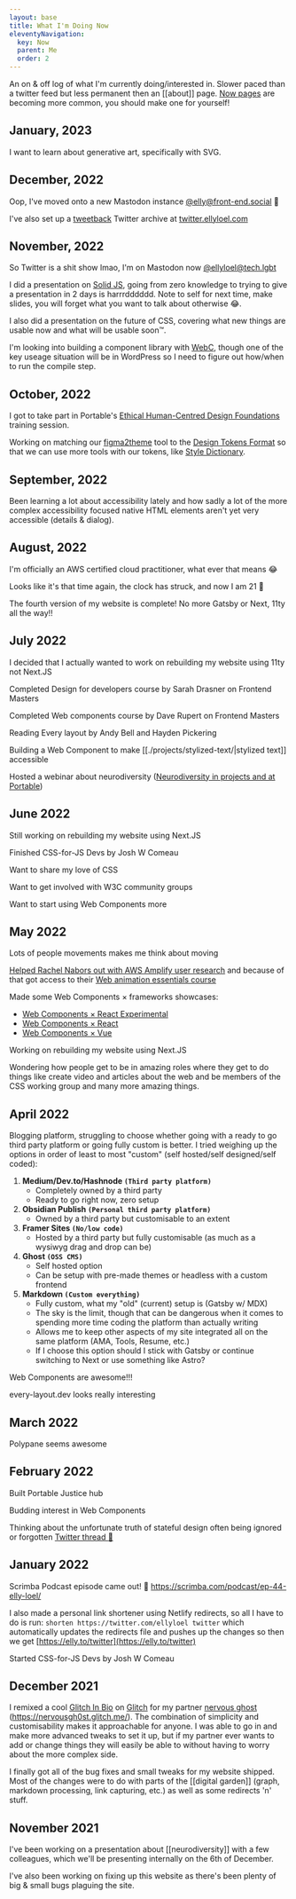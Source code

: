 ```yaml
---
layout: base
title: What I'm Doing Now
eleventyNavigation:
  key: Now
  parent: Me
  order: 2
---
```


An on & off log of what I'm currently doing/interested in. Slower paced than a twitter feed but less permanent then an [[about]] page.
[Now pages](https://nownownow.com/about) are becoming more common, you should make one for yourself!

## January, 2023

I want to learn about generative art, specifically with SVG.

## December, 2022

Oop, I've moved onto a new Mastodon instance [@elly@front-end.social](https://front-end.social/@elly) :wave:

I've also set up a [tweetback](https://www.zachleat.com/web/tweetback/) Twitter archive at [twitter.ellyloel.com](https://twitter.ellyloel.com)

## November, 2022

So Twitter is a shit show lmao, I'm on Mastodon now [@ellyloel@tech.lgbt](https://tech.lgbt/@ellyloel)

I did a presentation on [Solid JS](https://www.solidjs.com/), going from zero knowledge to trying to give a presentation in 2 days is harrrdddddd. Note to self for next time, make slides, you will forget what you want to talk about otherwise :joy:.

I also did a presentation on the future of CSS, covering what new things are usable now and what will be usable soon™.

I'm looking into building a component library with [WebC](https://github.com/11ty/webc), though one of the key useage situation will be in WordPress so I need to figure out how/when to run the compile step.

## October, 2022

I got to take part in Portable's [Ethical Human-Centred Design Foundations](https://portable.com.au/hcd-training) training session.

Working on matching our [figma2theme](https://portable.com.au/hcd-training) tool to the [Design Tokens Format](https://tr.designtokens.org/format/) so that we can use more tools with our tokens, like [Style Dictionary](https://amzn.github.io/style-dictionary/#/).

## September, 2022

Been learning a lot about accessibility lately and how sadly a lot of the more complex accessibility focused native HTML elements aren't yet very accessible (details & dialog).

## August, 2022

I'm officially an AWS certified cloud practitioner, what ever that means :joy:

Looks like it's that time again, the clock has struck, and now I am 21 :exploding_head:

The fourth version of my website is complete! No more Gatsby or Next, 11ty all the way!!

## July 2022

I decided that I actually wanted to work on rebuilding my website using 11ty not Next.JS

Completed Design for developers course by Sarah Drasner on Frontend Masters

Completed Web components course by Dave Rupert on Frontend Masters

Reading Every layout by Andy Bell and Hayden Pickering

Building a Web Component to make [[./projects/stylized-text/|stylized text]] accessible

Hosted a webinar about neurodiversity ([Neurodiversity in projects and at Portable](https://portable.com.au/events/neurodiversity-in-projects-and-at-portable))

## June 2022

Still working on rebuilding my website using Next.JS

Finished CSS-for-JS Devs by Josh W Comeau

Want to share my love of CSS

Want to get involved with W3C community groups

Want to start using Web Components more

## May 2022

Lots of people movements makes me think about moving

[Helped Rachel Nabors out with AWS Amplify user research](https://twitter.com/rachelnabors/status/1523185823717281799) and because of that got access to their [Web animation essentials course](https://courses.rachelnabors.com/p/web-animation-essentials-css-animations-and-transitions)

Made some Web Components × frameworks showcases:

- [Web Components × React Experimental](https://codesandbox.io/s/web-components-x-react-experimental-068ghv?file=/src/App.js)
- [Web Components × React](https://codesandbox.io/s/web-components-x-react-qp0gik?file=/src/App.js:1129-1196)
- [Web Components × Vue](https://codesandbox.io/s/web-components-x-vue-tf14cd?file=/src/App.vue)

Working on rebuilding my website using Next.JS

Wondering how people get to be in amazing roles where they get to do things like create video and articles about the web and be members of the CSS working group and many more amazing things.

## April 2022

Blogging platform, struggling to choose whether going with a ready to go third party platform or going fully custom is better. I tried weighing up the options in order of least to most "custom" (self hosted/self designed/self coded):

1.  **Medium/Dev.to/Hashnode `(Third party platform)`**
    - Completely owned by a third party
    - Ready to go right now, zero setup
2.  **Obsidian Publish `(Personal third party platform)`**
    - Owned by a third party but customisable to an extent
3.  **Framer Sites `(No/low code)`**
    - Hosted by a third party but fully customisable (as much as a wysiwyg drag and drop can be)
4.  **Ghost `(OSS CMS)`**
    - Self hosted option
    - Can be setup with pre-made themes or headless with a custom frontend
5.  **Markdown `(Custom everything)`**
    - Fully custom, what my "old" (current) setup is (Gatsby w/ MDX)
    - The sky is the limit, though that can be dangerous when it comes to spending more time coding the platform than actually writing
    - Allows me to keep other aspects of my site integrated all on the same platform (AMA, Tools, Resume, etc.)
    - If I choose this option should I stick with Gatsby or continue switching to Next or use something like Astro?

Web Components are awesome!!!

every-layout.dev looks really interesting

## March 2022

Polypane seems awesome

## February 2022

Built Portable Justice hub

Budding interest in Web Components

Thinking about the unfortunate truth of stateful design often being ignored or forgotten
[Twitter thread :thread:](https://twitter.ellyloel.com/1492033654264307712)

## January 2022

Scrimba Podcast episode came out! :tada:
https://scrimba.com/podcast/ep-44-elly-loel/

I also made a personal link shortener using Netlify redirects, so all I have to do is run: `shorten https://twitter.com/ellyloel twitter` which automatically updates the redirects file and pushes up the changes so then we get [https://elly.to/twitter](https://elly.to/twitter)

Started CSS-for-JS Devs by Josh W Comeau

## December 2021

I remixed a cool [Glitch In Bio](https://glitch.com/glitch-in-bio) on [Glitch](https://glitch.com/) for my partner [nervous ghost](https://twitter.com/nervousgh0st) (https://nervousgh0st.glitch.me/). The combination of simplicity and customisability makes it approachable for anyone. I was able to go in and make more advanced tweaks to set it up, but if my partner ever wants to add or change things they will easily be able to without having to worry about the more complex side.

I finally got all of the bug fixes and small tweaks for my website shipped. Most of the changes were to do with parts of the [[digital garden]] (graph, markdown processing, link capturing, etc.) as well as some redirects 'n' stuff.

## November 2021

I've been working on a presentation about [[neurodiversity]] with a few colleagues, which we'll be presenting internally on the 6th of December.

I've also been working on fixing up this website as there's been plenty of big & small bugs plaguing the site.
